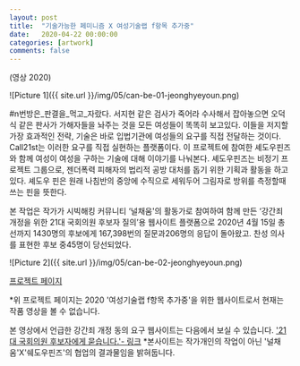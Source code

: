 ```yaml
---
layout: post
title:  "기술가능한 페미니즘 X 여성기술랩 f항목 추가중"
date:   2020-04-22 00:00:00
categories: [artwork]
comments: false
---
```


(영상 2020) 

![Picture 1]({{ site.url }}/img/05/can-be-01-jeonghyeyoun.png)

#n번방은_판결을_먹고_자랐다. 서지현 같은 검사가 죽어라 수사해서 잡아놓으면 오덕식 같은 판사가 가해자들을 놔주는 것을 모든 여성들이 똑똑히 보고있다. 이들을 저지할 가장 효과적인 전략, 기술은 바로 입법기관에 여성들의 요구를 직접 전달하는 것이다. Call21st는 이러한 요구를 직접 실현하는 플랫폼이다. 이 프로젝트에 참여한 셰도우핀즈와 함께 여성이 여성을 구하는 기술에 대해 이야기를 나눠본다. 셰도우핀즈는 비정기 프로젝트 그룹으로, 젠더폭력 피해자의 법리적 공방 대처를 돕기 위한 기획과 활동을 하고 있다. 셰도우 핀은 원래 나침반의 중앙에 수직으로 세워두어 그림자로 방위를 측정할때 쓰는 핀을 뜻한다.

본 작업은 작가가 시빅해킹 커뮤니티 ‘널채움'의 활동가로 참여하여 함께 만든 ‘강간죄 개정을 위한 21대 국회의원 후보자 질의’용 웹사이트 플랫폼으로 2020년 4월 15일 총선까지 1430명의 후보에게 167,398번의 질문과206명의 응답이 돌아왔고. 찬성 의사를 표현한 후보 중45명이 당선되었다.

![Picture 2]({{ site.url }}/img/05/can-be-02-jeonghyeyoun.png)

[프로젝트 페이지](http://womanopentechlab.kr/f/)

&#42;위 프로젝트 페이지는 2020 '여성기술랩 f항목 추가중'을 위한 웹사이트로서 현재는 작품 영상을 볼 수 없습니다.

본 영상에서 언급한 강간죄 개정 동의 요구 웹사이트는 다음에서 보실 수 있습니다.
['21대 국회의원 후보자에게 묻습니다.'- 링크](https://call21st.works/)
*본사이트는 작가개인의 작업이 아닌 '널채움'X'쉐도우핀즈'의 협업의 결과물임을 밝혀둡니다.


<!--more-->

